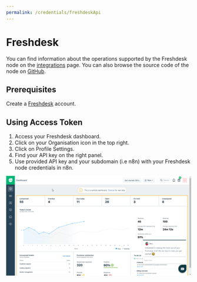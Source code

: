 ```yaml
---
permalink: /credentials/freshdeskApi
---
```


# Freshdesk

You can find information about the operations supported by the Freshdesk node on the [integrations](https://n8n.io/integrations/n8n-nodes-base.freshdesk) page. You can also browse the source code of the node on [GitHub](https://github.com/n8n-io/n8n/tree/master/packages/nodes-base/nodes/Freshdesk).

## Prerequisites

Create a [Freshdesk](https://freshdesk.com/) account.

## Using Access Token

1. Access your Freshdesk dashboard.
2. Click on your Organisation icon in the top right.
3. Click on Profile Settings.
4. Find your API key on the right panel.
5. Use provided API key and your subdomain (i.e n8n) with your Freshdesk node credentials in n8n.

![Getting Freshdesk credentials](./using-access-token.gif)
